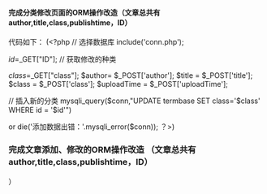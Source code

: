 #### 完成分类修改页面的ORM操作改造（文章总共有author,title,class,publishtime，ID）
代码如下：
(<?php
// 选择数据库
include('conn.php');

$id=$_GET["ID"];
// 获取修改的种类

$class=$_GET["class"];
$author= $_POST['author'];
$title = $_POST['title'];
$class = $_POST['class'];
$uploadTime = $_POST['uploadTime'];


// 插入新的分类
mysqli_query($conn,"UPDATE termbase SET 
            class='$class' 
			WHERE id = '$id'") 
			
or die('添加数据出错：'.mysqli_error($conn)); 
？>)
### 完成文章添加、修改的ORM操作改造 （文章总共有author,title,class,publishtime，ID）
<?php
// 连接mysql
$link = @mysql_connect('localhost:3304','root','root') or die("提示：数据库连接失败！");
// 选择数据库
mysql_select_db('project1',$link);
// 编码设置
mysql_set_charset('utf8',$link);

// 获取增加的新闻
$class= $_POST['class'];
$author = $_POST['author'];
$title = $_POST['title'];
$publishTime = $_POST['publishTime'];

// 插入数据
mysql_query("INSERT INTO termbase(class,author,title,publishTime) VALUES ('$class','$author','$title','$publishTime')",$link) or die('添加数据出错：'.mysql_error()); 
if('mysql_query')
{
die("您的文章添加完毕");
}
?>）
